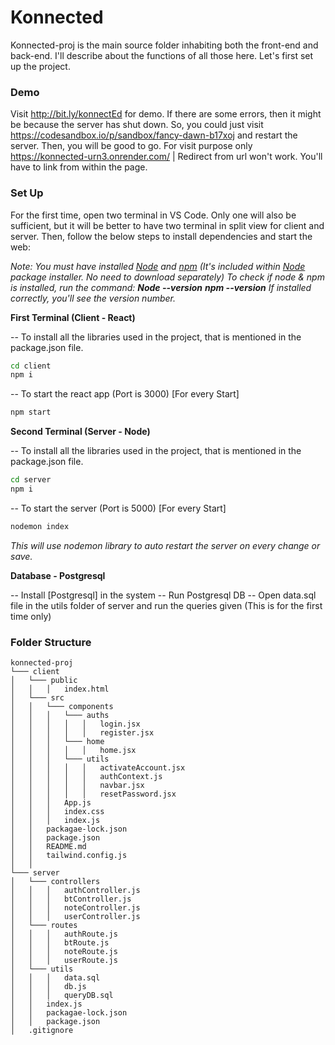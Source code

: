 # Konnected

Konnected-proj is the main source folder inhabiting both the front-end and back-end. I'll describe about the functions of all those here. Let's first set up the project.

### Demo
Visit http://bit.ly/konnectEd for demo. If there are some errors, then it might be because the server has shut down. So, you could just visit https://codesandbox.io/p/sandbox/fancy-dawn-b17xoj and restart the server. Then, you will be good to go.
For visit purpose only https://konnected-urn3.onrender.com/ | Redirect from url won't work. You'll have to link from within the page.

### Set Up
For the first time, open two terminal in VS Code. Only one will also be sufficient, but it will be better to have two terminal in split view for client and server. Then, follow the below steps to install dependencies and start the web:

*Note: You must have installed [Node] and [npm] (It's included within [Node] package installer. No need to download separately)
To check if node & npm is installed, run the command:
**Node --version**
**npm --version**
If installed correctly, you'll see the version number.*

[Node]: <https://nodejs.org/en/download>
[npm]: <https://nodejs.org/en/download>

**First Terminal (Client - React)**

-- To install all the libraries used in the project, that is mentioned in the package.json file.
```sh
cd client
npm i
```
-- To start the react app (Port is 3000) [For every Start]
```sh
npm start
```

**Second Terminal (Server - Node)**

-- To install all the libraries used in the project, that is mentioned in the package.json file.
```sh
cd server
npm i
```
-- To start the server (Port is 5000) [For every Start]
```sh
nodemon index
```
*This will use nodemon library to auto restart the server on every change or save.*

**Database - Postgresql**

-- Install [Postgresql] in the system
-- Run Postgresql DB
-- Open data.sql file in the utils folder of server and run the queries given (This is for the first time only)

[Postgreqls]: <https://www.postgresql.org/download/>

### Folder Structure

```
konnected-proj
└─── client
│   └─── public
│   │   │   index.html
│   └─── src
│   │   └─── components
│   │   │   └─── auths
│   │   │   │   │   login.jsx
│   │   │   │   │   register.jsx
│   │   │   └─── home
│   │   │   │   │   home.jsx
│   │   │   └─── utils
│   │   │   │   │   activateAccount.jsx
│   │   │   │   │   authContext.js
│   │   │   │   │   navbar.jsx
│   │   │   │   │   resetPassword.jsx
│   │   │   App.js
│   │   │   index.css
│   │   │   index.js
│   │   packagae-lock.json
│   │   package.json
│   │   README.md
│   │   tailwind.config.js
│   │
└─── server
│   └─── controllers
│   │   │   authController.js
│   │   │   btController.js
│   │   │   noteController.js
│   │   │   userController.js
│   └─── routes
│   │   │   authRoute.js
│   │   │   btRoute.js
│   │   │   noteRoute.js
│   │   │   userRoute.js
│   └─── utils
│   │   │   data.sql
│   │   │   db.js
│   │   │   queryDB.sql
│   │   index.js
│   │   packagae-lock.json
│   │   package.json
│   .gitignore
```

